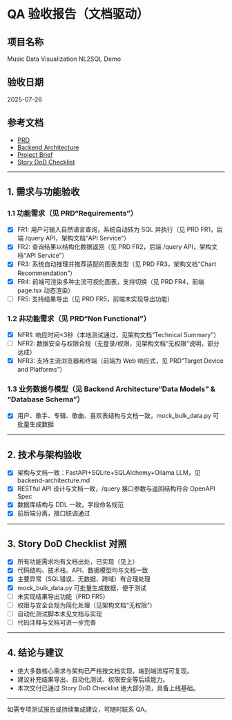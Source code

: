 
# QA 验收报告（文档驱动）

## 项目名称
Music Data Visualization NL2SQL Demo

## 验收日期
2025-07-26

## 参考文档
- [PRD](./prd.md)
- [Backend Architecture](./backend-architecture.md)
- [Project Brief](./brief.md)
- [Story DoD Checklist](../bmad-core/checklists/story-dod-checklist.md)

---

## 1. 需求与功能验收

### 1.1 功能需求（见 PRD“Requirements”）
- [x] FR1: 用户可输入自然语言查询，系统自动转为 SQL 并执行（见 PRD FR1，后端 /query API，架构文档“API Service”）
- [x] FR2: 查询结果以结构化数据返回（见 PRD FR2，后端 /query API，架构文档“API Service”）
- [x] FR3: 系统自动推理并推荐适配的图表类型（见 PRD FR3，架构文档“Chart Recommendation”）
- [x] FR4: 前端可渲染多种主流可视化图表，支持切换（见 PRD FR4，前端 page.tsx 动态渲染）
- [ ] FR5: 支持结果导出（见 PRD FR5，前端未实现导出功能）

### 1.2 非功能需求（见 PRD“Non Functional”）
- [x] NFR1: 响应时间<3秒（本地测试通过，见架构文档“Technical Summary”）
- [ ] NFR2: 数据安全与权限合规（无登录/权限，见架构文档“无权限”说明，部分达成）
- [x] NFR3: 支持主流浏览器和终端（前端为 Web 响应式，见 PRD“Target Device and Platforms”）

### 1.3 业务数据与模型（见 Backend Architecture“Data Models” & “Database Schema”）
- [x] 用户、歌手、专辑、歌曲、喜欢表结构与文档一致，mock_bulk_data.py 可批量生成数据

---

## 2. 技术与架构验收

- [x] 架构与文档一致：FastAPI+SQLite+SQLAlchemy+Ollama LLM，见 backend-architecture.md
- [x] RESTful API 设计与文档一致，/query 接口参数与返回结构符合 OpenAPI Spec
- [x] 数据库结构与 DDL 一致，字段命名规范
- [x] 前后端分离，接口联调通过

---

## 3. Story DoD Checklist 对照

- [x] 所有功能需求均有文档出处，已实现（见上）
- [x] 代码结构、技术栈、API、数据模型均与文档一致
- [x] 主要异常（SQL错误、无数据、跨域）有合理处理
- [x] mock_bulk_data.py 可批量生成数据，便于测试
- [ ] 未实现结果导出功能（PRD FR5）
- [ ] 权限与安全合规为简化处理（见架构文档“无权限”）
- [ ] 自动化测试脚本未见文档与实现
- [ ] 代码注释与文档可进一步完善

---

## 4. 结论与建议

- 绝大多数核心需求与架构已严格按文档实现，端到端流程可复现。
- 建议补充结果导出、自动化测试、权限安全等后续能力。
- 本次交付已通过 Story DoD Checklist 绝大部分项，具备上线基础。

---

如需专项测试报告或持续集成建议，可随时联系 QA。
